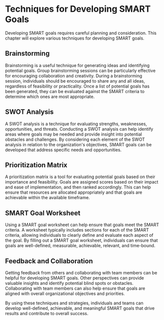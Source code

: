 # Techniques for Developing SMART Goals

Developing SMART goals requires careful planning and consideration. This chapter will explore various techniques for developing SMART goals.

Brainstorming
-------------

Brainstorming is a useful technique for generating ideas and identifying potential goals. Group brainstorming sessions can be particularly effective for encouraging collaboration and creativity. During a brainstorming session, individuals should be encouraged to share any and all ideas, regardless of feasibility or practicality. Once a list of potential goals has been generated, they can be evaluated against the SMART criteria to determine which ones are most appropriate.

SWOT Analysis
-------------

A SWOT analysis is a technique for evaluating strengths, weaknesses, opportunities, and threats. Conducting a SWOT analysis can help identify areas where goals may be needed and provide insight into potential obstacles and challenges. By considering each element of the SWOT analysis in relation to the organization's objectives, SMART goals can be developed that address specific needs and opportunities.

Prioritization Matrix
---------------------

A prioritization matrix is a tool for evaluating potential goals based on their importance and feasibility. Goals are assigned scores based on their impact and ease of implementation, and then ranked accordingly. This can help ensure that resources are allocated appropriately and that goals are achievable within the available timeframe.

SMART Goal Worksheet
--------------------

Using a SMART goal worksheet can help ensure that goals meet the SMART criteria. A worksheet typically includes sections for each of the SMART criteria, allowing individuals to clearly define and evaluate each aspect of the goal. By filling out a SMART goal worksheet, individuals can ensure that goals are well-defined, measurable, achievable, relevant, and time-bound.

Feedback and Collaboration
--------------------------

Getting feedback from others and collaborating with team members can be helpful for developing SMART goals. Other perspectives can provide valuable insights and identify potential blind spots or obstacles. Collaborating with team members can also help ensure that goals are aligned with overall organizational objectives and priorities.

By using these techniques and strategies, individuals and teams can develop well-defined, achievable, and meaningful SMART goals that drive results and contribute to overall success.
